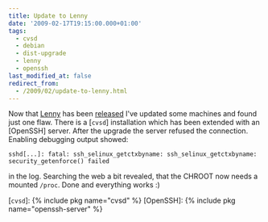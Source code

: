 ```yaml
---
title: Update to Lenny
date: '2009-02-17T19:15:00.000+01:00'
tags:
  - cvsd
  - debian
  - dist-upgrade
  - lenny
  - openssh
last_modified_at: false
redirect_from:
  - /2009/02/update-to-lenny.html
---
```


Now that [Lenny] has been [released] I've updated some machines and found just
one flaw. There is a [`cvsd`] installation which has been extended with an
[OpenSSH] server. After the upgrade the server refused the connection. Enabling
debugging output showed:

```text
sshd[...]: fatal: ssh_selinux_getctxbyname: ssh_selinux_getctxbyname: security_getenforce() failed
```

in the log. Searching the web a bit revealed, that the CHROOT now needs a
mounted `/proc`. Done and everything works :)

[Lenny]: https://www.debian.org/releases/lenny/
[released]: https://www.debian.org/News/2009/20090214
[`cvsd`]: {% include pkg name="cvsd" %}
[OpenSSH]: {% include pkg name="openssh-server" %}

<!-- vim: set tw=79 ts=2 sw=2 ai si et: -->
